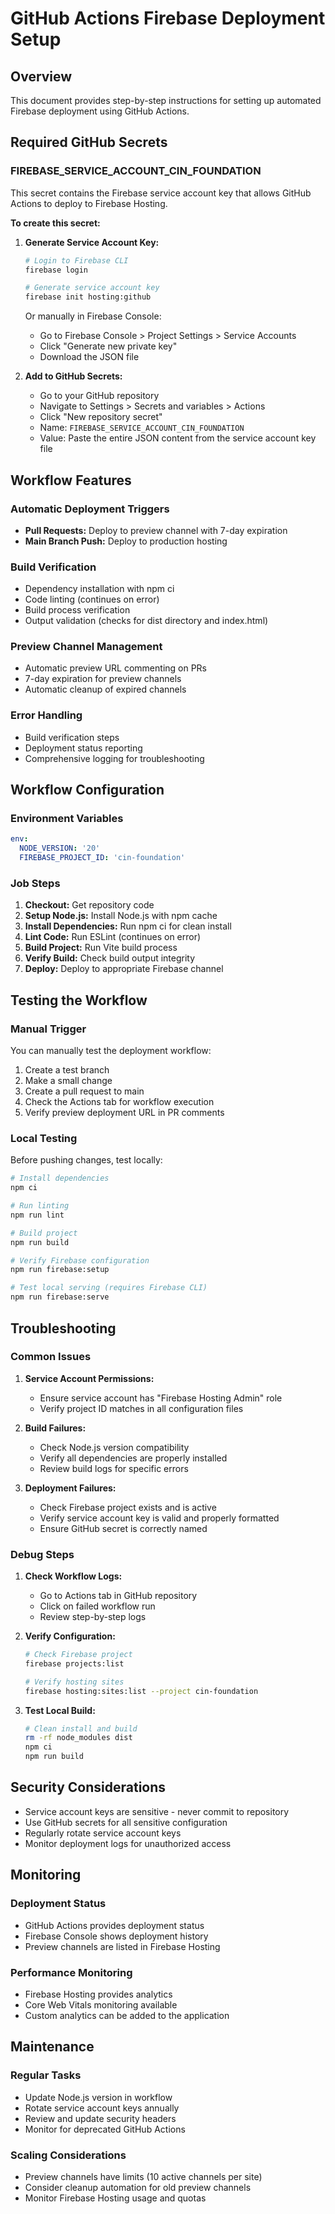 # GitHub Actions Firebase Deployment Setup

## Overview

This document provides step-by-step instructions for setting up automated Firebase deployment using GitHub Actions.

## Required GitHub Secrets

### FIREBASE_SERVICE_ACCOUNT_CIN_FOUNDATION

This secret contains the Firebase service account key that allows GitHub Actions to deploy to Firebase Hosting.

**To create this secret:**

1. **Generate Service Account Key:**
   ```bash
   # Login to Firebase CLI
   firebase login
   
   # Generate service account key
   firebase init hosting:github
   ```
   
   Or manually in Firebase Console:
   - Go to Firebase Console > Project Settings > Service Accounts
   - Click "Generate new private key"
   - Download the JSON file

2. **Add to GitHub Secrets:**
   - Go to your GitHub repository
   - Navigate to Settings > Secrets and variables > Actions
   - Click "New repository secret"
   - Name: `FIREBASE_SERVICE_ACCOUNT_CIN_FOUNDATION`
   - Value: Paste the entire JSON content from the service account key file

## Workflow Features

### Automatic Deployment Triggers

- **Pull Requests:** Deploy to preview channel with 7-day expiration
- **Main Branch Push:** Deploy to production hosting

### Build Verification

- Dependency installation with npm ci
- Code linting (continues on error)
- Build process verification
- Output validation (checks for dist directory and index.html)

### Preview Channel Management

- Automatic preview URL commenting on PRs
- 7-day expiration for preview channels
- Automatic cleanup of expired channels

### Error Handling

- Build verification steps
- Deployment status reporting
- Comprehensive logging for troubleshooting

## Workflow Configuration

### Environment Variables

```yaml
env:
  NODE_VERSION: '20'
  FIREBASE_PROJECT_ID: 'cin-foundation'
```

### Job Steps

1. **Checkout:** Get repository code
2. **Setup Node.js:** Install Node.js with npm cache
3. **Install Dependencies:** Run npm ci for clean install
4. **Lint Code:** Run ESLint (continues on error)
5. **Build Project:** Run Vite build process
6. **Verify Build:** Check build output integrity
7. **Deploy:** Deploy to appropriate Firebase channel

## Testing the Workflow

### Manual Trigger

You can manually test the deployment workflow:

1. Create a test branch
2. Make a small change
3. Create a pull request to main
4. Check the Actions tab for workflow execution
5. Verify preview deployment URL in PR comments

### Local Testing

Before pushing changes, test locally:

```bash
# Install dependencies
npm ci

# Run linting
npm run lint

# Build project
npm run build

# Verify Firebase configuration
npm run firebase:setup

# Test local serving (requires Firebase CLI)
npm run firebase:serve
```

## Troubleshooting

### Common Issues

1. **Service Account Permissions:**
   - Ensure service account has "Firebase Hosting Admin" role
   - Verify project ID matches in all configuration files

2. **Build Failures:**
   - Check Node.js version compatibility
   - Verify all dependencies are properly installed
   - Review build logs for specific errors

3. **Deployment Failures:**
   - Check Firebase project exists and is active
   - Verify service account key is valid and properly formatted
   - Ensure GitHub secret is correctly named

### Debug Steps

1. **Check Workflow Logs:**
   - Go to Actions tab in GitHub repository
   - Click on failed workflow run
   - Review step-by-step logs

2. **Verify Configuration:**
   ```bash
   # Check Firebase project
   firebase projects:list
   
   # Verify hosting sites
   firebase hosting:sites:list --project cin-foundation
   ```

3. **Test Local Build:**
   ```bash
   # Clean install and build
   rm -rf node_modules dist
   npm ci
   npm run build
   ```

## Security Considerations

- Service account keys are sensitive - never commit to repository
- Use GitHub secrets for all sensitive configuration
- Regularly rotate service account keys
- Monitor deployment logs for unauthorized access

## Monitoring

### Deployment Status

- GitHub Actions provides deployment status
- Firebase Console shows deployment history
- Preview channels are listed in Firebase Hosting

### Performance Monitoring

- Firebase Hosting provides analytics
- Core Web Vitals monitoring available
- Custom analytics can be added to the application

## Maintenance

### Regular Tasks

- Update Node.js version in workflow
- Rotate service account keys annually
- Review and update security headers
- Monitor for deprecated GitHub Actions

### Scaling Considerations

- Preview channels have limits (10 active channels per site)
- Consider cleanup automation for old preview channels
- Monitor Firebase Hosting usage and quotas